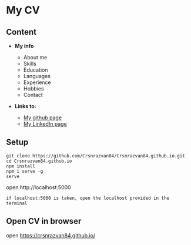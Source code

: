# My CV

## Content 
- **My info**
    - About me
    - Skills
    - Education
    - Languages
    - Experience
    - Hobbies
    - Contact

- **Links to:**
    - [My github page](https://github.com/Crsnrazvan84)
    - [My LinkedIn page](https://www.linkedin.com/in/razvan-crisan-020772171/)

## Setup
```
git clone https://github.com/Crsnrazvan84/Crsnrazvan84.github.io.git
cd Crsnrazvan84.github.io
npm install
npm i serve -g
serve
```
open  http://localhost:5000 
```
if localhost:5000 is taken, open the localhost provided in the terminal
```

## Open CV in browser

open https://crsnrazvan84.github.io/
